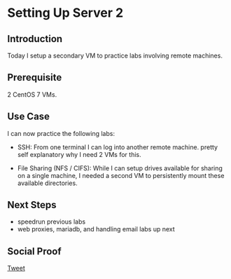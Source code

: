 
# Setting Up Server 2

## Introduction

Today I setup a secondary VM to practice labs involving remote machines.

## Prerequisite

2 CentOS 7 VMs.

## Use Case

I can now practice the following labs:

- SSH: From one terminal I can log into another remote machine. pretty self explanatory why I need 2 VMs for this.

- File Sharing (NFS / CIFS): While I can setup drives available for sharing on a single machine, I needed a second VM to persistently mount these available directories.

## Next Steps

- speedrun previous labs
- web proxies, mariadb, and handling email labs up next

## Social Proof

[Tweet]()
